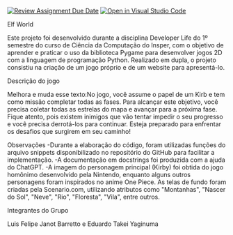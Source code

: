 [![Review Assignment Due Date](https://classroom.github.com/assets/deadline-readme-button-24ddc0f5d75046c5622901739e7c5dd533143b0c8e959d652212380cedb1ea36.svg)](https://classroom.github.com/a/F62_0SL3)
[![Open in Visual Studio Code](https://classroom.github.com/assets/open-in-vscode-718a45dd9cf7e7f842a935f5ebbe5719a5e09af4491e668f4dbf3b35d5cca122.svg)](https://classroom.github.com/online_ide?assignment_repo_id=10908204&assignment_repo_type=AssignmentRepo)

Elf World

Este projeto foi desenvolvido durante a disciplina Developer Life do 1º semestre do curso de Ciência da Computação do Insper, com o objetivo de aprender e praticar o uso da biblioteca Pygame para desenvolver jogos 2D com a linguagem de programação Python. Realizado em dupla, o projeto consistiu na criação de um jogo próprio e de um website para apresentá-lo.

Descrição do jogo

Melhora e muda esse texto:No jogo, você assume o papel de um Kirb e tem como missão completar todas as fases. Para alcançar este objetivo, você precisa coletar todas as estrelas do mapa e avançar para a próxima fase. Fique atento, pois existem inimigos que vão tentar impedir o seu progresso e você precisa derrotá-los para continuar. Esteja preparado para enfrentar os desafios que surgirem em seu caminho!

Observações
-Durante a elaboração do código, foram utilizadas funções do arquivo snippets disponibilizado no repositório do GitHub para facilitar a implementação.
-A documentação em docstrings foi produzida com a ajuda do ChatGPT.
-A imagem do personagem principal (Kirby) foi obtida do jogo homônimo desenvolvido pela Nintendo, enquanto alguns outros personagens foram inspirados no anime One Piece.
As telas de fundo foram criadas pela Scenario.com, utilizando atributos como "Montanhas", "Nascer do Sol", "Neve", "Rio", "Floresta", "Vila", entre outros.


Integrantes do Grupo

Luis Felipe Janot Barretto e Eduardo Takei Yaginuma  
